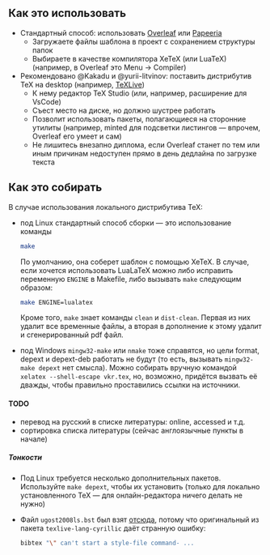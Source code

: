 ## Как это использовать

* Стандартный способ: использовать [Overleaf](https://www.overleaf.com/) или [Papeeria](https://papeeria.com/)
  * Загружаете файлы шаблона в проект с сохранением структуры папок
  * Выбираете в качестве компилятора XeTeX (или LuaTeX) (например, в Overleaf это Menu -> Compiler)
* Рекомендовано @Kakadu и @yurii-litvinov: поставить дистрибутив TeX на desktop (например, [TeXLive](https://www.tug.org/texlive))
  * К нему редактор TeX Studio (или, например, расширение для VsCode)
  * Съест место на диске, но должно шустрее работать
  * Позволит использовать пакеты, полагающиеся на сторонние утилиты (например, minted для подсветки листингов — впрочем, Overleaf его умеет и сам)
  * Не лишитесь внезапно диплома, если Overleaf станет по тем или иным причинам недоступен прямо в день дедлайна по загрузке текста

## Как это собирать

В случае использования локального дистрибутива TeX:
- под Linux стандартный способ сборки — это использование команды
    ```sh
    make
    ```
    По умолчанию, она соберет шаблон с помощью XeTeX.
    В случае, если хочется использовать LuaLaTeX можно либо исправить переменную `ENGINE` в Makefile, либо вызывать `make` следующим образом:
    ```sh
    make ENGINE=lualatex
    ```
    Кроме того, `make` знает команды `clean` и `dist-clean`.
    Первая из них удалит все временные файлы, а вторая в дополнение к этому удалит и сгенерированный pdf файл.

- под Windows `mingw32-make` или `nmake` тоже справятся, но цели format, depext и depext-deb работать не будут (то есть, вызывать `mingw32-make depext` нет смысла). Можно собирать вручную командой `xelatex --shell-escape vkr.tex`, но, возможно, придётся вызвать её дважды, чтобы правильно проставились ссылки на источники.

#### TODO

* перевод на русский в списке литературы: online, accessed и т.д.
* сортировка списка литературы (сейчас англоязычные пункты в начале)

##### Тонкости

* Под Linux требуется несколько дополнительных пакетов. Используйте `make depext`, чтобы их установить (только для локально установленного TeX — для онлайн-редактора ничего делать не нужно)
* Файл `ugost2008ls.bst` был взят [отсюда](https://github.com/anlun/Russian-Phd-LaTeX-Dissertation-Template/tree/master/BibTeX-Styles), потому что оригинальный из пакета `texlive-lang-cyrillic` даёт странную ошибку:

    ```sh
    bibtex "\" can't start a style-file command- ...
    ```
